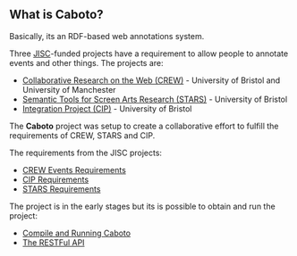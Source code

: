 ## What is Caboto? ##

Basically, its an RDF-based web annotations system.

Three [JISC](http://www.jisc.ac.uk/)-funded projects have a requirement to allow people to annotate events and other things. The projects are:

  * [Collaborative Research on the Web (CREW)](http://www.crew-vre.net) - University of Bristol and University of Manchester
  * [Semantic Tools for Screen Arts Research (STARS)](http://stars.ilrt.bris.ac.uk/blog/) - University of Bristol
  * [Integration Project (CIP)](http://www.ilrt.bris.ac.uk/whatwedo/projectsaz/project?search=CIP%20Content%20Integration%20ProjectContent) - University of Bristol

The **Caboto** project was setup to create a collaborative effort to fulfill the requirements of CREW, STARS and CIP.

The requirements from the JISC projects:

  * [CREW Events Requirements](CrewEventsRequirements.md)
  * [CIP Requirements](CIP_Annotation_Requirements.md)
  * [STARS Requirements](StarsRequirements.md)

The project is in the early stages but its is possible to obtain and run the project:

  * [Compile and Running Caboto](CompileAndRun.md)
  * [The RESTFul API](RestfulResources.md)
